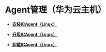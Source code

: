 # Agent管理（华为云主机）<a name="apm_02_0018"></a>

-   **[安装ICAgent（Linux）](安装ICAgent（Linux）.md)**  

-   **[升级ICAgent（Linux）](升级ICAgent（Linux）.md)**  

-   **[卸载ICAgent（Linux）](卸载ICAgent（Linux）.md)**  


